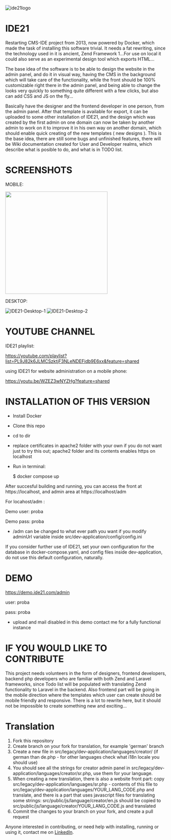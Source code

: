 ![ide21logo](https://github.com/nebojsatomic/IDE21/assets/1038256/aaddf2a1-f4e9-435d-864e-68963a132859)

# IDE21
Restarting CMS-IDE project from 2013, now powered by Docker, which made the task of installing this software trivial. It needs a fat rewriting, since the technology used in it is ancient, Zend Framework 1...For use on local it could also serve as an experimental design tool which exports HTML...

The base idea of the software is to be able to design the website in the admin panel, and do it in visual way, having the CMS in the background which will take care of the functionality, while the front should be 100% customizable right there in the admin panel, and being able to change the looks very quickly to something quite different with a few clicks, but also can add CSS and JS on the fly...

Basically have the designer and the frontend developer in one person, from the admin panel.
After that template is available for export, it can be uploaded to some other installation of IDE21, and the design which was created by the first admin on one domain can now be taken by another admin to work on it to improve it in his own way on another domain, which should enable quick creating of the new templates ( new designs ).
This is the base idea, there are still some bugs and unfinished features, there will be Wiki documentation created for User and Developer realms, which describe what is posible to do, and what is in TODO list.

# SCREENSHOTS
MOBILE:

<img src="https://github.com/user-attachments/assets/adf338b0-0b5a-4cf9-9d88-f2e182329aa6" width="320" />

DESKTOP:

![IDE21-Desktop-1](https://github.com/user-attachments/assets/a8ee2d7d-674d-410d-be02-11b5f1616a98)
![IDE21-Desktop-2](https://github.com/user-attachments/assets/bb9b3f70-5d67-479a-98e5-817a359db612)

# YOUTUBE CHANNEL

IDE21 playlist:

https://youtube.com/playlist?list=PL9J82k6JLMCSzktjF3NLeNDEFidb9E6xx&feature=shared


using IDE21 for website administration on a mobile phone:

https://youtu.be/WZEZ3wNYZHg?feature=shared


# INSTALLATION OF THIS VERSION

- Install Docker
- Clone this repo
- cd to dir
- replace certificates in apache2 folder with your own if you do not want just to try this out; apache2 folder and its contents enables https on localhost
- Run in terminal:

  $ docker compose up

After succesful building and running, you can access the front at https://localhost, and admin area at https://localhost/adm


For locahost/adm :

Demo user:  proba

Demo pass:  proba

*  /adm can be changed to what ever path you want if you modify adminUrl variable inside src/dev-application/config/config.ini

If you consider further use of IDE21, set your own configuration for the database in docker-compose.yaml, and config files inside dev-application, do not use this default configuration, naturally.

# DEMO

https://demo.ide21.com/admin

user: proba

pass: proba

*  upload and mail disabled in this demo
contact me for a fully functional instance


# IF YOU WOULD LIKE TO CONTRIBUTE
This project needs volunteers in the form of designers, frontend developers, backend php developers who are familiar with both Zend and Laravel frameworks, since Todo list will be populated with translating Zend functionality to Laravel in the backend. Also frontend part will be going in the mobile direction where the templates which user can create should be mobile friendly and responsive.
There is a lot to rewrite here, but it should not be impossible to create something new and exciting...

# Translation

1. Fork this repository
2. Create branch on your fork for translation, for example 'german' branch
3. Create a new file in src/legacy/dev-application/languages/creator/  (if german than de.php - for other languages check what i18n locale you should use)
4. You should see all the strings for creator admin panel in src/legacy/dev-application/languages/creator/sr.php, use them for your language.
5. When creating a new translation, there is also a website front part: copy src/legacy/dev-application/languages/sr.php - contents of this file to src/legacy/dev-application/languages/YOUR_LANG_CODE.php and translate, and there is a  part that uses javascript files for translating some strings: src/public/js/language/creator/en.js should be copied to src/public/js/language/creator/YOUR_LANG_CODE.js and translated
6.  Commit the changes to your branch on your fork, and create a pull request


Anyone interested in contributing, or need help with installing, running or using it, contact me on [LinkedIn](https://www.linkedin.com/in/nebojsatomic/).
